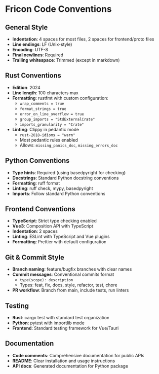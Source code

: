 # Fricon Code Conventions

## General Style
- **Indentation**: 4 spaces for most files, 2 spaces for frontend/proto files
- **Line endings**: LF (Unix-style)
- **Encoding**: UTF-8
- **Final newlines**: Required
- **Trailing whitespace**: Trimmed (except in markdown)

## Rust Conventions
- **Edition**: 2024
- **Line length**: 100 characters max
- **Formatting**: rustfmt with custom configuration:
  - `wrap_comments = true`
  - `format_strings = true`
  - `error_on_line_overflow = true`
  - `group_imports = "StdExternalCrate"`
  - `imports_granularity = "Crate"`
- **Linting**: Clippy in pedantic mode
  - `rust-2018-idioms = "warn"`
  - Most pedantic rules enabled
  - Allows: `missing_panics_doc`, `missing_errors_doc`

## Python Conventions
- **Type hints**: Required (using basedpyright for checking)
- **Docstrings**: Standard Python docstring conventions
- **Formatting**: ruff format
- **Linting**: ruff check, mypy, basedpyright
- **Imports**: Follow standard Python conventions

## Frontend Conventions
- **TypeScript**: Strict type checking enabled
- **Vue3**: Composition API with TypeScript
- **Indentation**: 2 spaces
- **Linting**: ESLint with TypeScript and Vue plugins
- **Formatting**: Prettier with default configuration

## Git & Commit Style
- **Branch naming**: feature/bugfix branches with clear names
- **Commit messages**: Conventional commits format
  - `type(scope): description`
  - Types: feat, fix, docs, style, refactor, test, chore
- **PR workflow**: Branch from main, include tests, run linters

## Testing
- **Rust**: cargo test with standard test organization
- **Python**: pytest with importlib mode
- **Frontend**: Standard testing framework for Vue/Tauri

## Documentation
- **Code comments**: Comprehensive documentation for public APIs
- **README**: Clear installation and usage instructions
- **API docs**: Generated documentation for Python package
